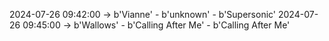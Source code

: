 2024-07-26 09:42:00 -> b'Vianne' - b'unknown' - b'Supersonic'
2024-07-26 09:45:00 -> b'Wallows' - b'Calling After Me' - b'Calling After Me'
